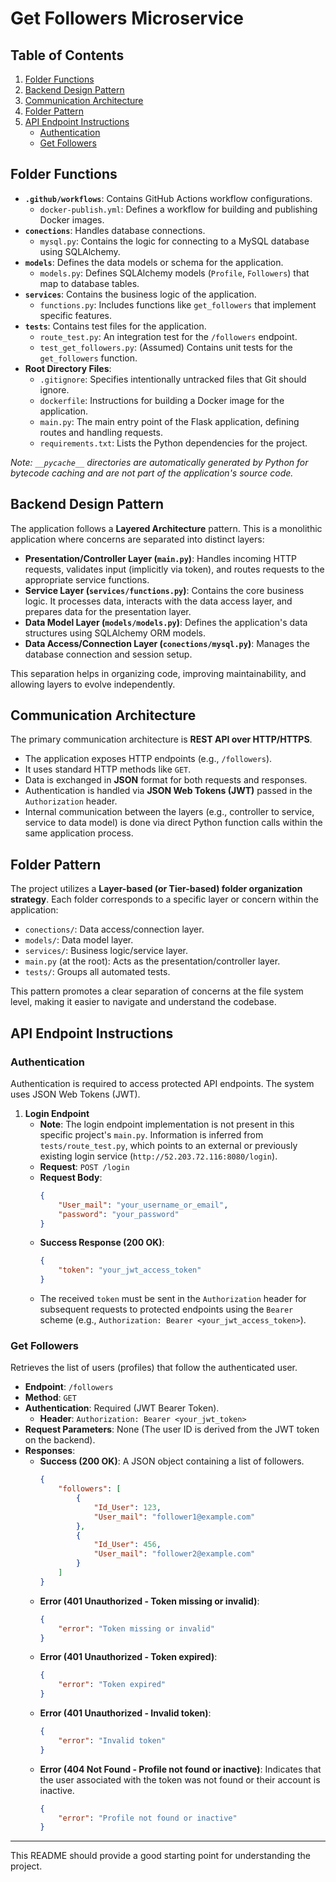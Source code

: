 # Get Followers Microservice

## Table of Contents

1.  [Folder Functions](#folder-functions)
2.  [Backend Design Pattern](#backend-design-pattern)
3.  [Communication Architecture](#communication-architecture)
4.  [Folder Pattern](#folder-pattern)
5.  [API Endpoint Instructions](#api-endpoint-instructions)
    *   [Authentication](#authentication)
    *   [Get Followers](#get-followers)

## Folder Functions

*   **`.github/workflows`**: Contains GitHub Actions workflow configurations.
    *   `docker-publish.yml`: Defines a workflow for building and publishing Docker images.
*   **`conections`**: Handles database connections.
    *   `mysql.py`: Contains the logic for connecting to a MySQL database using SQLAlchemy.
*   **`models`**: Defines the data models or schema for the application.
    *   `models.py`: Defines SQLAlchemy models (`Profile`, `Followers`) that map to database tables.
*   **`services`**: Contains the business logic of the application.
    *   `functions.py`: Includes functions like `get_followers` that implement specific features.
*   **`tests`**: Contains test files for the application.
    *   `route_test.py`: An integration test for the `/followers` endpoint.
    *   `test_get_followers.py`: (Assumed) Contains unit tests for the `get_followers` function.
*   **Root Directory Files**:
    *   `.gitignore`: Specifies intentionally untracked files that Git should ignore.
    *   `dockerfile`: Instructions for building a Docker image for the application.
    *   `main.py`: The main entry point of the Flask application, defining routes and handling requests.
    *   `requirements.txt`: Lists the Python dependencies for the project.

*Note: `__pycache__` directories are automatically generated by Python for bytecode caching and are not part of the application's source code.*

## Backend Design Pattern

The application follows a **Layered Architecture** pattern. This is a monolithic application where concerns are separated into distinct layers:

*   **Presentation/Controller Layer (`main.py`)**: Handles incoming HTTP requests, validates input (implicitly via token), and routes requests to the appropriate service functions.
*   **Service Layer (`services/functions.py`)**: Contains the core business logic. It processes data, interacts with the data access layer, and prepares data for the presentation layer.
*   **Data Model Layer (`models/models.py`)**: Defines the application's data structures using SQLAlchemy ORM models.
*   **Data Access/Connection Layer (`conections/mysql.py`)**: Manages the database connection and session setup.

This separation helps in organizing code, improving maintainability, and allowing layers to evolve independently.

## Communication Architecture

The primary communication architecture is **REST API over HTTP/HTTPS**.

*   The application exposes HTTP endpoints (e.g., `/followers`).
*   It uses standard HTTP methods like `GET`.
*   Data is exchanged in **JSON** format for both requests and responses.
*   Authentication is handled via **JSON Web Tokens (JWT)** passed in the `Authorization` header.
*   Internal communication between the layers (e.g., controller to service, service to data model) is done via direct Python function calls within the same application process.

## Folder Pattern

The project utilizes a **Layer-based (or Tier-based) folder organization strategy**. Each folder corresponds to a specific layer or concern within the application:

*   `conections/`: Data access/connection layer.
*   `models/`: Data model layer.
*   `services/`: Business logic/service layer.
*   `main.py` (at the root): Acts as the presentation/controller layer.
*   `tests/`: Groups all automated tests.

This pattern promotes a clear separation of concerns at the file system level, making it easier to navigate and understand the codebase.

## API Endpoint Instructions

### Authentication

Authentication is required to access protected API endpoints. The system uses JSON Web Tokens (JWT).

1.  **Login Endpoint**
    *   **Note**: The login endpoint implementation is not present in this specific project's `main.py`. Information is inferred from `tests/route_test.py`, which points to an external or previously existing login service (`http://52.203.72.116:8080/login`).
    *   **Request**: `POST /login`
    *   **Request Body**:
        ```json
        {
            "User_mail": "your_username_or_email",
            "password": "your_password"
        }
        ```
    *   **Success Response (200 OK)**:
        ```json
        {
            "token": "your_jwt_access_token"
        }
        ```
    *   The received `token` must be sent in the `Authorization` header for subsequent requests to protected endpoints using the `Bearer` scheme (e.g., `Authorization: Bearer <your_jwt_access_token>`).

### Get Followers

Retrieves the list of users (profiles) that follow the authenticated user.

*   **Endpoint**: `/followers`
*   **Method**: `GET`
*   **Authentication**: Required (JWT Bearer Token).
    *   **Header**: `Authorization: Bearer <your_jwt_token>`
*   **Request Parameters**: None (The user ID is derived from the JWT token on the backend).
*   **Responses**:
    *   **Success (200 OK)**:
        A JSON object containing a list of followers.
        ```json
        {
            "followers": [
                {
                    "Id_User": 123,
                    "User_mail": "follower1@example.com"
                },
                {
                    "Id_User": 456,
                    "User_mail": "follower2@example.com"
                }
            ]
        }
        ```
    *   **Error (401 Unauthorized - Token missing or invalid)**:
        ```json
        {
            "error": "Token missing or invalid"
        }
        ```
    *   **Error (401 Unauthorized - Token expired)**:
        ```json
        {
            "error": "Token expired"
        }
        ```
    *   **Error (401 Unauthorized - Invalid token)**:
        ```json
        {
            "error": "Invalid token"
        }
        ```
    *   **Error (404 Not Found - Profile not found or inactive)**:
        Indicates that the user associated with the token was not found or their account is inactive.
        ```json
        {
            "error": "Profile not found or inactive"
        }
        ```
---

This README should provide a good starting point for understanding the project.

